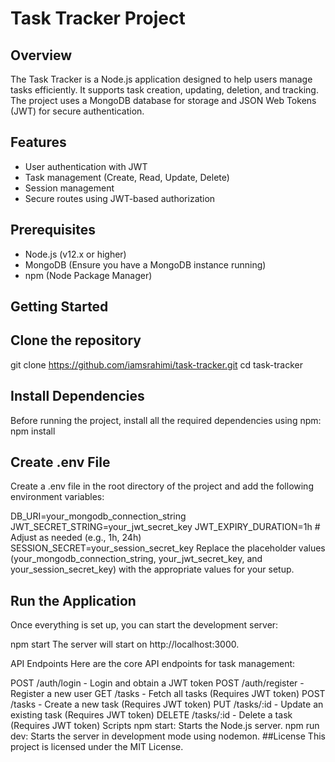 # Task Tracker Project

## Overview

The Task Tracker is a Node.js application designed to help users manage tasks efficiently. It supports task creation, updating, deletion, and tracking. The project uses a MongoDB database for storage and JSON Web Tokens (JWT) for secure authentication.

## Features
- User authentication with JWT
- Task management (Create, Read, Update, Delete)
- Session management
- Secure routes using JWT-based authorization

## Prerequisites

- Node.js (v12.x or higher)
- MongoDB (Ensure you have a MongoDB instance running)
- npm (Node Package Manager)

## Getting Started

## Clone the repository
git clone https://github.com/iamsrahimi/task-tracker.git
cd task-tracker

## Install Dependencies
Before running the project, install all the required dependencies using npm:
npm install


## Create .env File
Create a .env file in the root directory of the project and add the following environment variables:

DB_URI=your_mongodb_connection_string
JWT_SECRET_STRING=your_jwt_secret_key
JWT_EXPIRY_DURATION=1h # Adjust as needed (e.g., 1h, 24h)
SESSION_SECRET=your_session_secret_key
Replace the placeholder values (your_mongodb_connection_string, your_jwt_secret_key, and your_session_secret_key) with the appropriate values for your setup.

## Run the Application
Once everything is set up, you can start the development server:

npm start
The server will start on http://localhost:3000.

API Endpoints
Here are the core API endpoints for task management:

POST /auth/login - Login and obtain a JWT token
POST /auth/register - Register a new user
GET /tasks - Fetch all tasks (Requires JWT token)
POST /tasks - Create a new task (Requires JWT token)
PUT /tasks/:id - Update an existing task (Requires JWT token)
DELETE /tasks/:id - Delete a task (Requires JWT token)
Scripts
npm start: Starts the Node.js server.
npm run dev: Starts the server in development mode using nodemon.
##License
This project is licensed under the MIT License.

